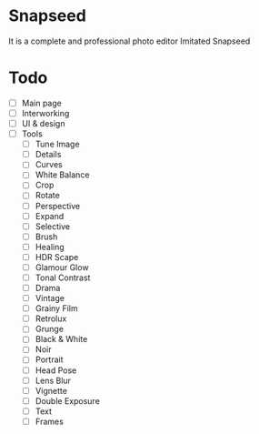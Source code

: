 # Snapseed
It is a complete and professional photo editor Imitated Snapseed

# Todo

- [ ] Main page
- [ ] Interworking
- [ ] UI & design
- [ ] Tools
	- [ ] Tune Image
	- [ ] Details
	- [ ] Curves
	- [ ] White Balance
	- [ ] Crop
	- [ ] Rotate
	- [ ] Perspective
	- [ ] Expand
	- [ ] Selective
	- [ ] Brush
	- [ ] Healing
	- [ ] HDR Scape 
	- [ ] Glamour Glow
	- [ ] Tonal Contrast
	- [ ] Drama
	- [ ] Vintage
	- [ ] Grainy Film
	- [ ] Retrolux
	- [ ] Grunge
	- [ ] Black & White
	- [ ] Noir
	- [ ] Portrait
	- [ ] Head Pose
	- [ ] Lens Blur
	- [ ] Vignette
	- [ ] Double Exposure
	- [ ] Text
	- [ ] Frames